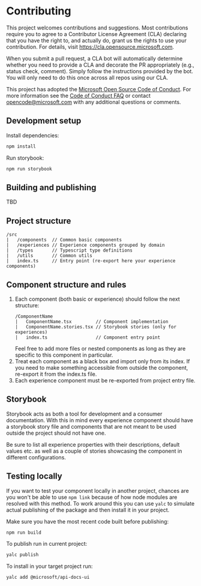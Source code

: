 # Contributing

This project welcomes contributions and suggestions.  Most contributions require you to agree to a
Contributor License Agreement (CLA) declaring that you have the right to, and actually do, grant us
the rights to use your contribution. For details, visit https://cla.opensource.microsoft.com.

When you submit a pull request, a CLA bot will automatically determine whether you need to provide
a CLA and decorate the PR appropriately (e.g., status check, comment). Simply follow the instructions
provided by the bot. You will only need to do this once across all repos using our CLA.

This project has adopted the [Microsoft Open Source Code of Conduct](https://opensource.microsoft.com/codeofconduct/).
For more information see the [Code of Conduct FAQ](https://opensource.microsoft.com/codeofconduct/faq/) or
contact [opencode@microsoft.com](mailto:opencode@microsoft.com) with any additional questions or comments.

## Development setup

Install dependencies:

```bash
npm install
```

Run storybook:

```bash
npm run storybook
```

## Building and publishing

TBD

## Project structure

```
/src
|   /components  // Common basic components
|   /experiences // Experience components grouped by domain
|   /types       // Typescript type definitions
|   /utils       // Common utils
|   index.ts     // Entry point (re-export here your experience components)
```

## Component structure and rules
1. Each component (both basic or experience) should follow the next structure:
    ```
    /ComponentName
    |   ComponentName.tsx         // Component implementation
    |   ComponentName.stories.tsx // Storybook stories (only for experiences)
    |   index.ts                  // Component entry point
    ```
    Feel free to add more files or nested components as long as they are specific to this component in particular.
2. Treat each component as a black box and import only from its index.
If you need to make something accessible from outside the component, re-export it from the index.ts file. 
3. Each experience component must be re-exported from project entry file.

## Storybook
Storybook acts as both a tool for development and a consumer documentation.
With this in mind every experience component should have a storybook story file
and components that are not meant to be used outside the project should not have one.

Be sure to list all experience properties with their descriptions, default values etc. as well as
a couple of stories showcasing the component in different configurations.

## Testing locally
If you want to test your component locally in another project, chances are you won't be able to use `npm link`
because of how node modules are resolved with this method. To work around this you can use `yalc` to simulate actual
publishing of the package and then install it in your project.

Make sure you have the most recent code built before publishing:
```bash
npm run build
```

To publish run in current project:
```bash
yalc publish
```

To install in your target project run:
```bash
yalc add @microsoft/api-docs-ui
```
